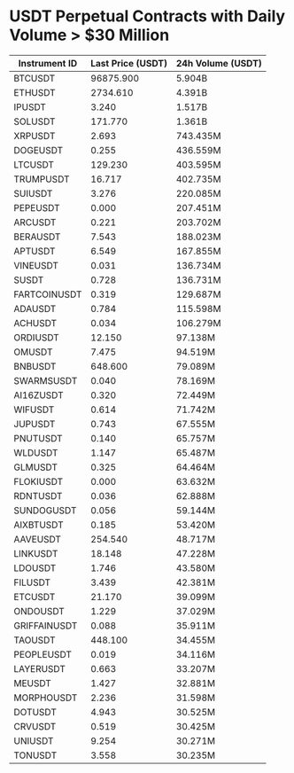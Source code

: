 # USDT Perpetual Contracts with Daily Volume > $30 Million

| Instrument ID | Last Price (USDT) | 24h Volume (USDT) |
|---------------|-------------------|-------------------|
| BTCUSDT | 96875.900 | 5.904B |
| ETHUSDT | 2734.610 | 4.391B |
| IPUSDT | 3.240 | 1.517B |
| SOLUSDT | 171.770 | 1.361B |
| XRPUSDT | 2.693 | 743.435M |
| DOGEUSDT | 0.255 | 436.559M |
| LTCUSDT | 129.230 | 403.595M |
| TRUMPUSDT | 16.717 | 402.735M |
| SUIUSDT | 3.276 | 220.085M |
| PEPEUSDT | 0.000 | 207.451M |
| ARCUSDT | 0.221 | 203.702M |
| BERAUSDT | 7.543 | 188.023M |
| APTUSDT | 6.549 | 167.855M |
| VINEUSDT | 0.031 | 136.734M |
| SUSDT | 0.728 | 136.731M |
| FARTCOINUSDT | 0.319 | 129.687M |
| ADAUSDT | 0.784 | 115.598M |
| ACHUSDT | 0.034 | 106.279M |
| ORDIUSDT | 12.150 | 97.138M |
| OMUSDT | 7.475 | 94.519M |
| BNBUSDT | 648.600 | 79.089M |
| SWARMSUSDT | 0.040 | 78.169M |
| AI16ZUSDT | 0.320 | 72.449M |
| WIFUSDT | 0.614 | 71.742M |
| JUPUSDT | 0.743 | 67.555M |
| PNUTUSDT | 0.140 | 65.757M |
| WLDUSDT | 1.147 | 65.487M |
| GLMUSDT | 0.325 | 64.464M |
| FLOKIUSDT | 0.000 | 63.632M |
| RDNTUSDT | 0.036 | 62.888M |
| SUNDOGUSDT | 0.056 | 59.144M |
| AIXBTUSDT | 0.185 | 53.420M |
| AAVEUSDT | 254.540 | 48.717M |
| LINKUSDT | 18.148 | 47.228M |
| LDOUSDT | 1.746 | 43.580M |
| FILUSDT | 3.439 | 42.381M |
| ETCUSDT | 21.170 | 39.099M |
| ONDOUSDT | 1.229 | 37.029M |
| GRIFFAINUSDT | 0.088 | 35.911M |
| TAOUSDT | 448.100 | 34.455M |
| PEOPLEUSDT | 0.019 | 34.116M |
| LAYERUSDT | 0.663 | 33.207M |
| MEUSDT | 1.427 | 32.881M |
| MORPHOUSDT | 2.236 | 31.598M |
| DOTUSDT | 4.943 | 30.525M |
| CRVUSDT | 0.519 | 30.425M |
| UNIUSDT | 9.254 | 30.271M |
| TONUSDT | 3.558 | 30.235M |
